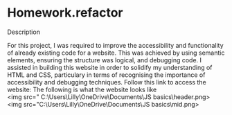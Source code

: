 # Homework.refactor

Description

For this project, I was required to improve the accessibility and functionality of already existing code for a website. This was achieved by using semantic elements, ensuring the structure was logical, and debugging code. I assisted in building this website in order to solidify my understanding of HTML and CSS, particulary in terms of recognising the importance of accessibility and debugging techniques.
Follow this link to access the website: <a href="https://lills1.github.io/Homework.refactor/"> </a>
The following is what the website looks like </br>
<img src=" C:\Users\Lilly\OneDrive\Documents\JS basics\header.png>
<img src="C:\Users\Lilly\OneDrive\Documents\JS basics\mid.png>